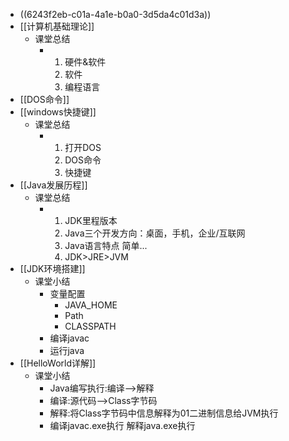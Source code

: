 - ((6243f2eb-c01a-4a1e-b0a0-3d5da4c01d3a))
- [[计算机基础理论]]
	- 课堂总结
		- 1. 硬件&软件
		  2. 软件
		  3. 编程语言
- [[DOS命令]]
- [[windows快捷键]]
	- 课堂总结
		- 1. 打开DOS
		  2. DOS命令
		  3. 快捷键
- [[Java发展历程]]
	- 课堂总结
		- 1. JDK里程版本
		  2. Java三个开发方向：桌面，手机，企业/互联网
		  3. Java语言特点
		      简单...
		  4. JDK>JRE>JVM
- [[JDK环境搭建]]
	- 课堂小结
		- 变量配置
			- JAVA_HOME
			- Path
			- CLASSPATH
		- 编译javac
		- 运行java
- [[HelloWorld详解]]
	- 课堂小结
		- Java编写执行:编译-->解释
		- 编译:源代码-->Class字节码
		- 解释:将Class字节码中信息解释为01二进制信息给JVM执行
		- 编译javac.exe执行
		  解释java.exe执行